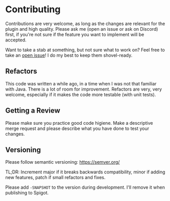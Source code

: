 # Contributing

Contributions are very welcome, as long as the changes are relevant for the plugin and high quality. Please ask me (open an issue or ask on Discord) first, if you're not sure if the feature you want to implement will be accepted.

Want to take a stab at something, but not sure what to work on? Feel free to take an [open issue](https://gitlab.com/nichogx/DiscordRoleSync/-/issues)! I do my best to keep them shovel-ready.

## Refactors

This code was written a while ago, in a time when I was not that familiar with Java. There is a lot of room for improvement. Refactors are very, very welcome, especially if it makes the code more testable (with unit tests).

## Getting a Review

Please make sure you practice good code higiene. Make a descriptive merge request and please describe what you have done to test your changes.

## Versioning

Please follow semantic versioning: https://semver.org/

TL;DR: Increment major if it breaks backwards compatibility, minor if adding new features, patch if small refactors and fixes.

Please add `-SNAPSHOT` to the version during development. I'll remove it when publishing to Spigot.
